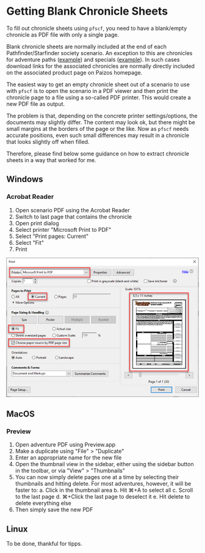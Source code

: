 # Getting Blank Chronicle Sheets

To fill out chronicle sheets using `pfscf`, you need to have a blank/empty chronicle as PDF file with only a single page.

Blank chronicle sheets are normally included at the end of each Pathfinder/Starfinder society scenario. An exception to this are chronicles for adventure paths ([example](https://paizo.com/store/pathfinder/adventures/adventurePath/ageOfAshes)) and specials ([example](https://paizo.com/products/btq023hy/discuss?Pathfinder-Adventure-Little-Trouble-in-Big-Absalom)). In such cases download links for the associated chronicles are normally directly included on the associated product page on Paizos homepage.

The easiest way to get an empty chronicle sheet out of a scenario to use with `pfscf` is to open the scenario in a PDF viewer and then print the chronicle page to a file using a so-called PDF printer. This would create a new PDF file as output.

The problem is that, depending on the concrete printer settings/options, the documents may slightly differ. The content may look ok, but there might be small margins at the borders of the page or the like. Now as `pfscf` needs accurate positions, even such small differences may result in a chronicle that looks slightly off when filled.

Therefore, please find below some guidance on how to extract chronicle sheets in a way that worked for me.

## Windows

### Acrobat Reader

1. Open scenario PDF using the Acrobat Reader
2. Switch to last page that contains the chronicle
3. Open print dialog
4. Select printer "Microsoft Print to PDF"
5. Select "Print pages: Current"
6. Select "Fit"
7. Print

![Sheet extraction using Adobe Acrobat on Windows](assets/images/extract_chronicle_windows_acrobat.png)

## MacOS

### Preview

1. Open adventure PDF using Preview.app
2. Make a duplicate using "File" > "Duplicate"
3. Enter an appropriate name for the new file
4. Open the thumbnail view in the sidebar, either using the sidebar button in the toolbar, or via "View" > "Thumbnails"
5. You can now simply delete pages one at a time by selecting their thumbnails and hitting delete. For most adventures, however, it will be faster to:
    a. Click in the thumbnail area
    b. Hit ⌘+A to select all
    c. Scroll to the last page
    d. ⌘+Click the last page to deselect it
    e. Hit delete to delete everything else
6. Then simply save the new PDF

## Linux

To be done, thankful for tipps.

